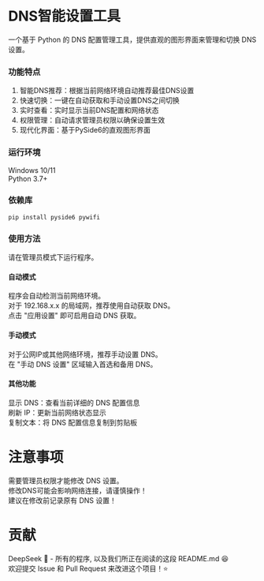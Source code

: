 # DNS智能设置工具
一个基于 Python 的 DNS 配置管理工具，提供直观的图形界面来管理和切换 DNS 设置。  

### 功能特点
1. 智能DNS推荐：根据当前网络环境自动推荐最佳DNS设置  
2. 快速切换：一键在自动获取和手动设置DNS之间切换  
3. 实时查看：实时显示当前DNS配置和网络状态  
4. 权限管理：自动请求管理员权限以确保设置生效  
5. 现代化界面：基于PySide6的直观图形界面  

### 运行环境
Windows 10/11  
Python 3.7+  

### 依赖库
`pip install pyside6 pywifi`

### 使用方法
请在管理员模式下运行程序。  

#### 自动模式
程序会自动检测当前网络环境。  
对于 192.168.x.x 的局域网，推荐使用自动获取 DNS。  
点击 "应用设置" 即可启用自动 DNS 获取。  

#### 手动模式
对于公网IP或其他网络环境，推荐手动设置 DNS。  
在 "手动 DNS 设置" 区域输入首选和备用 DNS。  

#### 其他功能
显示 DNS：查看当前详细的 DNS 配置信息  
刷新 IP：更新当前网络状态显示  
复制文本：将 DNS 配置信息复制到剪贴板  

# 注意事项
需要管理员权限才能修改 DNS 设置。  
修改DNS可能会影响网络连接，请谨慎操作！  
建议在修改前记录原有 DNS 设置！  

# 贡献
DeepSeek 🐋 - 所有的程序, 以及我们所正在阅读的这段 README.md 😆  
欢迎提交 Issue 和 Pull Request 来改进这个项目！⭐
